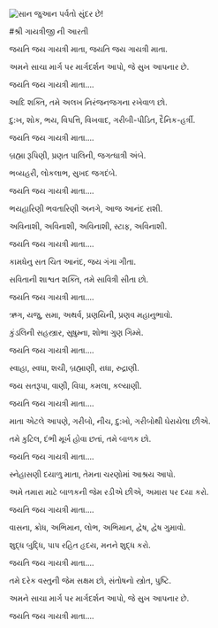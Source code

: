 ![સાન જુઆન પર્વતો સુંદર છે!](lib/images/img.png "સાન જુઆન પર્વતો")

#શ્રી ગાયત્રીજી ની આરતી

જયતિ જય ગાયત્રી માતા, જયતિ જય ગાયત્રી માતા.

અમને સાચા માર્ગ પર માર્ગદર્શન આપો, જે સુખ આપનાર છે.

જયતિ જય ગાયત્રી માતા....

આદિ શક્તિ, તમે અલખ નિરંજનજગના રખેવાળ છો.

દુ:ખ, શોક, ભય, વિપત્તિ, વિખવાદ, ગરીબી-પીડિત, દૈનિક-હર્ત્રી.

જયતિ જય ગાયત્રી માતા....

બ્રહ્મા રૂપિણી, પ્રણત પાલિની, જગત્ધાત્રી અંબે.

ભવ્યહરી, લોકલાભ, સુખદ જગદંબે.

જયતિ જય ગાયત્રી માતા....

ભયહારિણી ભવતારિણી અનગે, આજ આનંદ રાશી.

અવિનાશી, અવિનાશી, અવિનાશી, સ્ટાફ, અવિનાશી.

જયતિ જય ગાયત્રી માતા....

કામધેનુ સત ચિત આનંદ, જય ગંગા ગીતા.

સવિતાની શાશ્વત શક્તિ, તમે સાવિત્રી સીતા છો.

જયતિ જય ગાયત્રી માતા....

ઋગ, યજુ, સમા, અથર્વ, પ્રણયિની, પ્રણવ મહાનુભાવો.

કુંડલિની સહસ્ત્રાર, સુષુમ્ના, શોભા ગુણ ગિમ્મે.

જયતિ જય ગાયત્રી માતા....

સ્વાહા, સ્વધા, શચી, બ્રહ્માણી, રાધા, રુદ્રાણી.

જય સતરૂપા, વાણી, વિઘા, કમલા, કલ્યાણી.

જયતિ જય ગાયત્રી માતા....

માતા એટલે આપણે, ગરીબો, નીચ, દુ:ખો, ગરીબોથી ઘેરાયેલા છીએ.

તમે કુટિલ, દંભી મૂર્ખ હોવા છતાં, તમે બાળક છો.

જયતિ જય ગાયત્રી માતા....

સ્નેહાસણી દયાળુ માતા, તેમના ચરણોમાં આશ્રય આપો.

અમે તમારા માટે બાળકની જેમ રડીએ છીએ, અમારા પર દયા કરો.

જયતિ જય ગાયત્રી માતા....

વાસના, ક્રોધ, અભિમાન, લોભ, અભિમાન, દ્વેષ, દ્વેષ ગુમાવો.

શુદ્ધ બુદ્ધિ, પાપ રહિત હૃદય, મનને શુદ્ધ કરો.

જયતિ જય ગાયત્રી માતા....

તમે દરેક વસ્તુની જેમ સક્ષમ છો, સંતોષનો સ્ત્રોત, પુષ્ટિ.

અમને સાચા માર્ગ પર માર્ગદર્શન આપો, જે સુખ આપનાર છે.

જયતિ જય ગાયત્રી માતા....